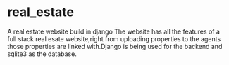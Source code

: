 # real_estate
A real estate  website build in django 
The website has all the features of a full stack real esate website,right from uploading properties to the agents those properties are 
linked with.Django is being used for the backend and sqlite3 as the database.
